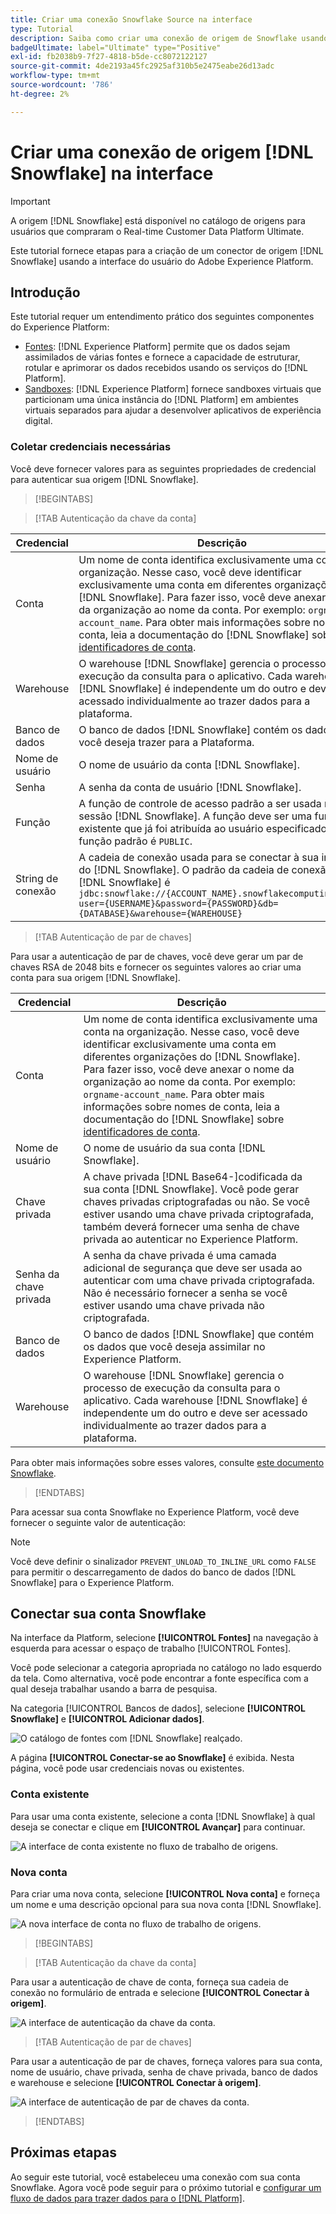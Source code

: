 ```yaml
---
title: Criar uma conexão Snowflake Source na interface
type: Tutorial
description: Saiba como criar uma conexão de origem de Snowflake usando a interface do usuário do Adobe Experience Platform.
badgeUltimate: label="Ultimate" type="Positive"
exl-id: fb2038b9-7f27-4818-b5de-cc8072122127
source-git-commit: 4de2193a45fc2925af310b5e2475eabe26d13adc
workflow-type: tm+mt
source-wordcount: '786'
ht-degree: 2%

---
```


# Criar uma conexão de origem [!DNL Snowflake] na interface

>[!IMPORTANT]
>
>A origem [!DNL Snowflake] está disponível no catálogo de origens para usuários que compraram o Real-time Customer Data Platform Ultimate.

Este tutorial fornece etapas para a criação de um conector de origem [!DNL Snowflake] usando a interface do usuário do Adobe Experience Platform.

## Introdução

Este tutorial requer um entendimento prático dos seguintes componentes do Experience Platform:

* [Fontes](../../../../home.md): [!DNL Experience Platform] permite que os dados sejam assimilados de várias fontes e fornece a capacidade de estruturar, rotular e aprimorar os dados recebidos usando os serviços do [!DNL Platform].
* [Sandboxes](../../../../../sandboxes/home.md): [!DNL Experience Platform] fornece sandboxes virtuais que particionam uma única instância do [!DNL Platform] em ambientes virtuais separados para ajudar a desenvolver aplicativos de experiência digital.

### Coletar credenciais necessárias

Você deve fornecer valores para as seguintes propriedades de credencial para autenticar sua origem [!DNL Snowflake].

>[!BEGINTABS]

>[!TAB Autenticação da chave da conta]

| Credencial | Descrição |
| ---------- | ----------- |
| Conta | Um nome de conta identifica exclusivamente uma conta na organização. Nesse caso, você deve identificar exclusivamente uma conta em diferentes organizações do [!DNL Snowflake]. Para fazer isso, você deve anexar o nome da organização ao nome da conta. Por exemplo: `orgname-account_name`. Para obter mais informações sobre nomes de conta, leia a documentação do [!DNL Snowflake] sobre [identificadores de conta](https://docs.snowflake.com/en/user-guide/admin-account-identifier#format-1-preferred-account-name-in-your-organization). |
| Warehouse | O warehouse [!DNL Snowflake] gerencia o processo de execução da consulta para o aplicativo. Cada warehouse [!DNL Snowflake] é independente um do outro e deve ser acessado individualmente ao trazer dados para a plataforma. |
| Banco de dados | O banco de dados [!DNL Snowflake] contém os dados que você deseja trazer para a Plataforma. |
| Nome de usuário | O nome de usuário da conta [!DNL Snowflake]. |
| Senha | A senha da conta de usuário [!DNL Snowflake]. |
| Função | A função de controle de acesso padrão a ser usada na sessão [!DNL Snowflake]. A função deve ser uma função existente que já foi atribuída ao usuário especificado. A função padrão é `PUBLIC`. |
| String de conexão | A cadeia de conexão usada para se conectar à sua instância do [!DNL Snowflake]. O padrão da cadeia de conexão para [!DNL Snowflake] é `jdbc:snowflake://{ACCOUNT_NAME}.snowflakecomputing.com/?user={USERNAME}&password={PASSWORD}&db={DATABASE}&warehouse={WAREHOUSE}` |

>[!TAB Autenticação de par de chaves]

Para usar a autenticação de par de chaves, você deve gerar um par de chaves RSA de 2048 bits e fornecer os seguintes valores ao criar uma conta para sua origem [!DNL Snowflake].

| Credencial | Descrição |
| --- | --- |
| Conta | Um nome de conta identifica exclusivamente uma conta na organização. Nesse caso, você deve identificar exclusivamente uma conta em diferentes organizações do [!DNL Snowflake]. Para fazer isso, você deve anexar o nome da organização ao nome da conta. Por exemplo: `orgname-account_name`. Para obter mais informações sobre nomes de conta, leia a documentação do [!DNL Snowflake] sobre [identificadores de conta](https://docs.snowflake.com/en/user-guide/admin-account-identifier#format-1-preferred-account-name-in-your-organization). |
| Nome de usuário | O nome de usuário da sua conta [!DNL Snowflake]. |
| Chave privada | A chave privada [!DNL Base64-]codificada da sua conta [!DNL Snowflake]. Você pode gerar chaves privadas criptografadas ou não. Se você estiver usando uma chave privada criptografada, também deverá fornecer uma senha de chave privada ao autenticar no Experience Platform. |
| Senha da chave privada | A senha da chave privada é uma camada adicional de segurança que deve ser usada ao autenticar com uma chave privada criptografada. Não é necessário fornecer a senha se você estiver usando uma chave privada não criptografada. |
| Banco de dados | O banco de dados [!DNL Snowflake] que contém os dados que você deseja assimilar no Experience Platform. |
| Warehouse | O warehouse [!DNL Snowflake] gerencia o processo de execução da consulta para o aplicativo. Cada warehouse [!DNL Snowflake] é independente um do outro e deve ser acessado individualmente ao trazer dados para a plataforma. |

Para obter mais informações sobre esses valores, consulte [este documento Snowflake](https://docs.snowflake.com/en/user-guide/key-pair-auth.html).

>[!ENDTABS]

Para acessar sua conta Snowflake no Experience Platform, você deve fornecer o seguinte valor de autenticação:

>[!NOTE]
>
>Você deve definir o sinalizador `PREVENT_UNLOAD_TO_INLINE_URL` como `FALSE` para permitir o descarregamento de dados do banco de dados [!DNL Snowflake] para o Experience Platform.

## Conectar sua conta Snowflake

Na interface da Platform, selecione **[!UICONTROL Fontes]** na navegação à esquerda para acessar o espaço de trabalho [!UICONTROL Fontes].

Você pode selecionar a categoria apropriada no catálogo no lado esquerdo da tela. Como alternativa, você pode encontrar a fonte específica com a qual deseja trabalhar usando a barra de pesquisa.

Na categoria [!UICONTROL Bancos de dados], selecione **[!UICONTROL Snowflake]** e **[!UICONTROL Adicionar dados]**.

![O catálogo de fontes com [!DNL Snowflake] realçado.](../../../../images/tutorials/create/snowflake/catalog.png)

A página **[!UICONTROL Conectar-se ao Snowflake]** é exibida. Nesta página, você pode usar credenciais novas ou existentes.

### Conta existente

Para usar uma conta existente, selecione a conta [!DNL Snowflake] à qual deseja se conectar e clique em **[!UICONTROL Avançar]** para continuar.

![A interface de conta existente no fluxo de trabalho de origens.](../../../../images/tutorials/create/snowflake/existing.png)

### Nova conta

Para criar uma nova conta, selecione **[!UICONTROL Nova conta]** e forneça um nome e uma descrição opcional para sua nova conta [!DNL Snowflake].

![A nova interface de conta no fluxo de trabalho de origens.](../../../../images/tutorials/create/snowflake/new.png)

>[!BEGINTABS]

>[!TAB Autenticação da chave da conta]

Para usar a autenticação de chave de conta, forneça sua cadeia de conexão no formulário de entrada e selecione **[!UICONTROL Conectar à origem]**.

![A interface de autenticação da chave da conta.](../../../../images/tutorials/create/snowflake/connection-string.png)

>[!TAB Autenticação de par de chaves]

Para usar a autenticação de par de chaves, forneça valores para sua conta, nome de usuário, chave privada, senha de chave privada, banco de dados e warehouse e selecione **[!UICONTROL Conectar à origem]**.

![A interface de autenticação de par de chaves da conta.](../../../../images/tutorials/create/snowflake/key-pair.png)

>[!ENDTABS]

## Próximas etapas

Ao seguir este tutorial, você estabeleceu uma conexão com sua conta Snowflake. Agora você pode seguir para o próximo tutorial e [configurar um fluxo de dados para trazer dados para o  [!DNL Platform]](../../dataflow/databases.md).
